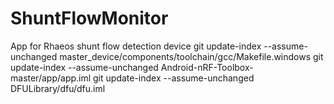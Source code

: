 # ShuntFlowMonitor
App for Rhaeos shunt flow detection device
git update-index --assume-unchanged master_device/components/toolchain/gcc/Makefile.windows
git update-index --assume-unchanged Android-nRF-Toolbox-master/app/app.iml
git update-index --assume-unchanged DFULibrary/dfu/dfu.iml
